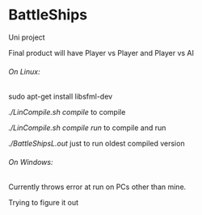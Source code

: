 # BattleShips
Uni project 

Final product will have Player vs Player and Player vs AI


###### On Linux:

sudo apt-get install libsfml-dev

*./LinCompile.sh compile*    to compile

*./LinCompile.sh compile run*     to compile and run

*./BattleShipsL.out*      just to run oldest compiled version



###### On Windows:

Currently throws error at run on PCs other than mine. 

Trying to figure it out
